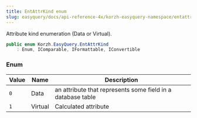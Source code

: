 ```yaml
---
title: EntAttrKind enum
slug: easyquery/docs/api-reference-4x/korzh-easyquery-namespace/entattrkind-enum
---
```



Attribute kind enumeration (Data or Virtual).
```csharp
public enum Korzh.EasyQuery.EntAttrKind
    : Enum, IComparable, IFormattable, IConvertible

```

### Enum

| Value | Name | Description | 
| --- | --- | --- | 
| `0` | Data | an attribute that represents some field in a database table | 
| `1` | Virtual | Calculated attribute |
